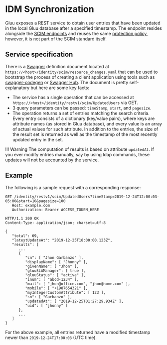 # IDM Synchronization

Gluu exposes a REST service to obtain user entries that have been updated in the local Gluu database after a specified timestamp. The endpoint resides alongside the [SCIM endpoints](../api-guide/scim-api/) and reuses the same [protection policy](./scim2/#api-protection), however, it is not part of the SCIM standard itself.

## Service specification

There is a [Swagger](https://swagger.io/docs/specification/2-0/) definition document located at `https://<host>/identity/scim/resource_changes.yaml` that can be used to bootstrap the process of creating a client application using tools such as [swagger-codegen](https://github.com/swagger-api/swagger-codegen) or [Swagger Hub](https://app.swaggerhub.com). The document is pretty self-explanatory but here are some key facts:

- The service has a single operation that can be accessed at `https://<host>/identity/restv1/scim/UpdatedUsers` via GET.
- 3 query parameters can be passed: `timeStamp`, `start`, and `pagesize`.
- The operation returns a set of entries matching the search criteria. Every entry consists of a dictionary (key/value pairs), where keys are attribute names (as stored in Gluu database), and every value is an array of actual values for such attribute. In addition to the entries, the size of the result set is returned as well as the timestamp of the most recently updated entry in the set.

!!! Warning
    The computation of results is based on attribute `updatedAt`. If you ever modify entries manually, say by using ldap commands, these updates will not be accounted by the service.

## Example

The following is a sample request with a corresponding response:

```
GET /identity/restv1/scim/UpdatedUsers?timeStamp=2019-12-24T12:00:03-05:00&start=10&pagesize=100
   Host: example.com
   Authorization: Bearer ACCESS_TOKEN_HERE
```

```
HTTP/1.1 200 OK
Content-Type: application/json; charset=utf-8

{
   "total": 69,
   "latestUpdateAt": "2019-12-25T18:00:00.123Z",
   "results": [
      ...
      {
         "cn": [ "Jhon Garbanzo" ],
         "displayName": [ "Jhonny" ], 
         "givenName": [ "Jhon" ],
         "gluuSLAManager": [ true ], 
         "gluuStatus": [ "active" ],
         "inum": [ "abcd-1234" ], 
         "mail": [ "jhon@office.com", "jhon@home.com" ], 
         "mobile": [ "+1987654321" ],
         "myIntegerCustomAttribute": [ 123 ],
         "sn": [ "Garbanzo" ],
         "updatedAt": [ "2019-12-25T01:27:29.934Z" ],
         "uid": [ "jhonny" ]
      },
      ...
   ]
}
```

For the above example, all entries returned have a modified timestamp newer than `2019-12-24T17:00:03` (UTC time).
